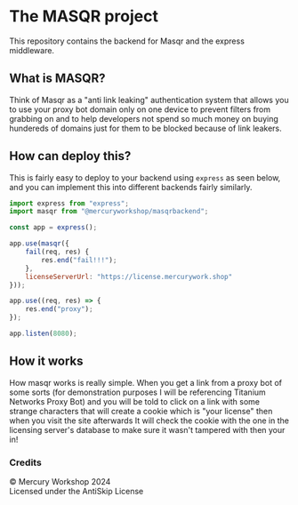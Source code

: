 # The MASQR project

This repository contains the backend for Masqr and the express middleware.

## What is MASQR?

Think of Masqr as a "anti link leaking" authentication system that allows you to use your proxy bot domain only on one device to prevent filters from grabbing on and to help developers not spend so much money on buying hundereds of domains just for them to be blocked because of link leakers.

## How can deploy this?

This is fairly easy to deploy to your backend using `express` as seen below, and you can implement this into different backends fairly similarly.

```js
import express from "express";
import masqr from "@mercuryworkshop/masqrbackend";

const app = express();

app.use(masqr({
	fail(req, res) {
		res.end("fail!!!");
	},
	licenseServerUrl: "https://license.mercurywork.shop"
}));

app.use((req, res) => {
	res.end("proxy");
});

app.listen(8080);
```

## How it works

How masqr works is really simple. When you get a link from a proxy bot of some sorts (for demonstration purposes I will be referencing Titanium Networks Proxy Bot) and you will be told to click on a link with some strange characters that will create a cookie which is "your license" then when you visit the site afterwards It will check the cookie with the one in the licensing server's database to make sure it wasn't tampered with then your in!

### Credits

&copy; Mercury Workshop 2024
<br>
Licensed under the AntiSkip License